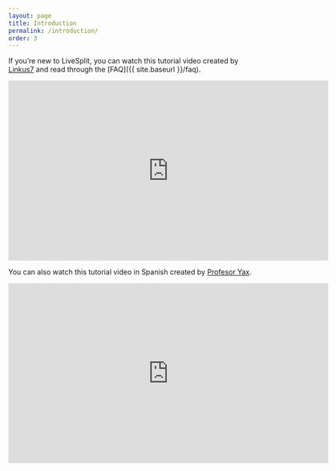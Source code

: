 ```yaml
---
layout: page
title: Introduction
permalink: /introduction/
order: 3
---
```

If you’re new to LiveSplit, you can watch this tutorial video created by [Linkus7](https://twitter.com/Linkus7) and read through the [FAQ]({{ site.baseurl }}/faq).

<iframe width="638" height="359" src="https://www.youtube.com/embed/L2cfeN9xHjM" frameborder="0" allowfullscreen></iframe>

You can also watch this tutorial video in Spanish created by [Profesor Yax](https://twitter.com/ProfesorYax).

<iframe width="638" height="359" src="https://www.youtube.com/embed/0nBMFYsnnLI" frameborder="0" allowfullscreen></iframe>
